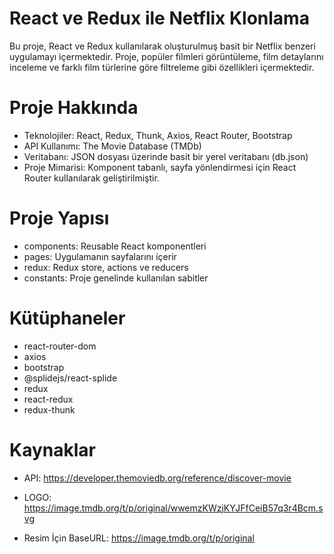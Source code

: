 # React ve Redux ile Netflix Klonlama
Bu proje, React ve Redux kullanılarak oluşturulmuş basit bir Netflix benzeri uygulamayı içermektedir. 
Proje, popüler filmleri görüntüleme, film detaylarını inceleme ve farklı film türlerine göre filtreleme gibi özellikleri içermektedir.

# Proje Hakkında
- Teknolojiler: React, Redux, Thunk, Axios, React Router, Bootstrap
- API Kullanımı: The Movie Database (TMDb)
- Veritabanı: JSON dosyası üzerinde basit bir yerel veritabanı (db.json)
- Proje Mimarisi: Komponent tabanlı, sayfa yönlendirmesi için React Router kullanılarak geliştirilmiştir.

# Proje Yapısı
- components: Reusable React komponentleri
- pages: Uygulamanın sayfalarını içerir
- redux: Redux store, actions ve reducers
- constants: Proje genelinde kullanılan sabitler

# Kütüphaneler

- react-router-dom
- axios
- bootstrap
- @splidejs/react-splide
- redux
- react-redux
- redux-thunk

# Kaynaklar

- API: https://developer.themoviedb.org/reference/discover-movie

- LOGO: https://image.tmdb.org/t/p/original/wwemzKWzjKYJFfCeiB57q3r4Bcm.svg

- Resim İçin BaseURL: https://image.tmdb.org/t/p/original
